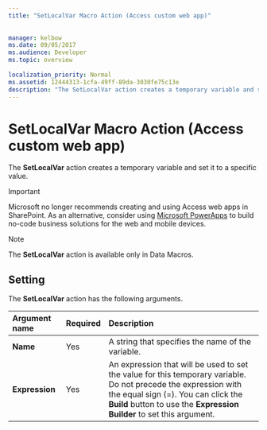 ```yaml
---
title: "SetLocalVar Macro Action (Access custom web app)"
 
 
manager: kelbow
ms.date: 09/05/2017
ms.audience: Developer
ms.topic: overview
  
localization_priority: Normal
ms.assetid: 12444313-1cfa-49ff-89da-3030fe75c13e
description: "The SetLocalVar action creates a temporary variable and set it to a specific value."
---
```


# SetLocalVar Macro Action (Access custom web app)

The **SetLocalVar** action creates a temporary variable and set it to a specific value. 
  
> [!IMPORTANT]
> Microsoft no longer recommends creating and using Access web apps in SharePoint. As an alternative, consider using [Microsoft PowerApps](https://powerapps.microsoft.com/en-us/) to build no-code business solutions for the web and mobile devices. 
  
> [!NOTE]
> The **SetLocalVar** action is available only in Data Macros. 
  
## Setting

The **SetLocalVar** action has the following arguments. 
  
|**Argument name**|**Required**|**Description**|
|:-----|:-----|:-----|
|**Name** <br/> |Yes  <br/> |A string that specifies the name of the variable.  <br/> |
|**Expression** <br/> |Yes  <br/> |An expression that will be used to set the value for this temporary variable. Do not precede the expression with the equal sign (=). You can click the **Build** button to use the **Expression Builder** to set this argument.  <br/> |
   


